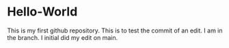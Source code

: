# Hello-World
This is my first github repository.
This is to test the commit of an edit.  I am in the branch.  I initial did my edit on main. 
